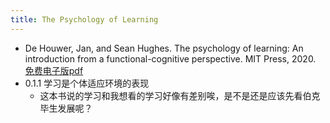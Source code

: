 ```yaml
---
title: The Psychology of Learning
---
```


- De Houwer, Jan, and Sean Hughes. The psychology of learning: An introduction from a functional-cognitive perspective. MIT Press, 2020. [免费电子版pdf](https://www.psychologyoflearning.be/)
- 0.1.1 学习是个体适应环境的表现
    - 这本书说的学习和我想看的学习好像有差别唉，是不是还是应该先看伯克毕生发展呢？